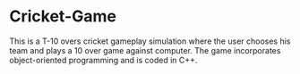 # Cricket-Game

This is a T-10 overs cricket gameplay simulation where the user chooses his team and plays a 10 over game against computer.
The game incorporates object-oriented programming and is coded in C++.
